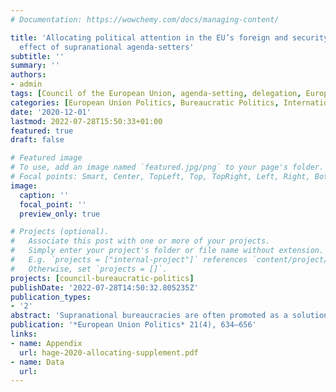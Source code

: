 ```yaml
---
# Documentation: https://wowchemy.com/docs/managing-content/

title: 'Allocating political attention in the EU’s foreign and security policy: The
  effect of supranational agenda-setters'
subtitle: ''
summary: ''
authors:
- admin
tags: [Council of the European Union, agenda-setting, delegation, European External Action Service, High Representative of the Union for Foreign Affairs and Security Policy]
categories: [European Union Politics, Bureaucratic Politics, International Relations]
date: '2020-12-01'
lastmod: 2022-07-28T15:50:33+01:00
featured: true
draft: false

# Featured image
# To use, add an image named `featured.jpg/png` to your page's folder.
# Focal points: Smart, Center, TopLeft, Top, TopRight, Left, Right, BottomLeft, Bottom, BottomRight.
image:
  caption: ''
  focal_point: ''
  preview_only: true

# Projects (optional).
#   Associate this post with one or more of your projects.
#   Simply enter your project's folder or file name without extension.
#   E.g. `projects = ["internal-project"]` references `content/project/deep-learning/index.md`.
#   Otherwise, set `projects = []`.
projects: [council-bureaucratic-politics]
publishDate: '2022-07-28T14:50:32.805235Z'
publication_types:
- '2'
abstract: 'Supranational bureaucracies are often promoted as a solution to collective action problems. In the European Union context, investing the High Representative for Foreign Affairs and Security Policy with new agenda-setting powers was expected to improve the coherence, continuity and efficiency of foreign policy-making. Relying on novel fine-grained and comprehensive data about the content and duration of working party meetings, the study maps and analyses the allocation of political attention to different foreign policy issues between 2001 and 2014. The results show that the empowerment of the High Representative by the Lisbon Treaty had little immediate effect on the Council’s foreign policy agenda. However, the study also indicates that this result might be due to a lack of capability and ambition rather than weak institutional prerogatives.'
publication: '*European Union Politics* 21(4), 634–656'
links: 
- name: Appendix
  url: hage-2020-allocating-supplement.pdf
- name: Data
  url: 
---
```

